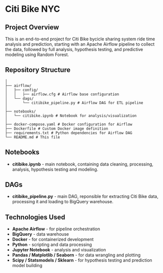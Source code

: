 # Citi Bike NYC

## Project Overview
This is an end-to-end project for Citi Bike bycicle sharing system ride time analysis and prediction, starting with an Apache Airflow pipeline to collect the data, followed by full analysis, hypothesis testing, and predictive modeling using Random Forest.

## Repository Structure
```
│
├── airflow/
│   ├── config/
│   │   ├── airflow.cfg # Airflow base configuration
│   └── dags/
│       └── citibike_pipeline.py # Airflow DAG for ETL pipeline
│
├── notebooks/
│   └── citibike.ipynb # Notebook for analysis/visualization
│
├── docker-compose.yaml # Docker configuration for Airflow
├── Dockerfile # Custom Docker image definition
├── requirements.txt # Python dependencies for Airflow DAG
└── README.md # This file
```

## Notebooks
- **citibike.ipynb** - main notebook, containing data cleaning, processing, analysis, hypothesis testing and modeling.

## DAGs
- **citibike_pipeline.py** - main DAG, reponsible for extracting Citi Bike data, processing it and loading to BigQuery warehouse.

## Technologies Used

- **Apache Airflow** - for pipeline orchestration
- **BigQuery** - data warehouse
- **Docker** - for containerized development
- **Python** - scripting and data processing
- **Jupyter Notebook** - analysis and visualization
- **Pandas / Matplotlib / Seaborn** - for data wrangling and plotting
- **Scipy / Statsmodels / Sklearn** - for hypothesis testing and prediction model building
